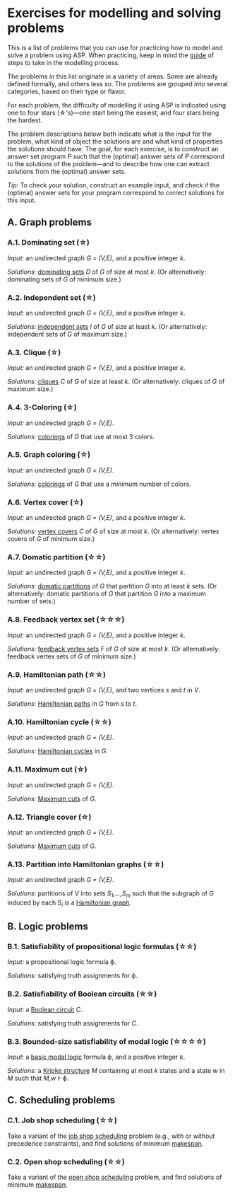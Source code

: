 # Exercises for modelling and solving problems

This is a list of problems that you can use for practicing how to model and solve a problem using ASP. When practicing, keep in mind the [guide](guide.md) of steps to take in the modelling process.

The problems in this list originate in a variety of areas. Some are already defined formally, and others less so. The problems are grouped into several categories, based on their type or flavor.

For each problem, the difficulty of modelling it using ASP is indicated using one to four stars (&star;'s)&mdash;one start being the easiest, and four stars being the hardest.

The problem descriptions below both indicate what is the input for the problem, what kind of object the solutions are and what kind of properties the solutions should have. The goal, for each exercise, is to construct an answer set program *P* such that the (optimal) answer sets of *P* correspond to the solutions of the problem&mdash;and to describe how one can extract solutions from the (optimal) answer sets.

*Tip:* To check your solution, construct an example input, and check if the (optimal) answer sets for your program correspond to correct solutions for this input.

## A. Graph problems

### A.1. Dominating set (&star;)

*Input:* an undirected graph *G = (V,E)*, and a positive integer *k*.

*Solutions:* [dominating sets](https://en.wikipedia.org/wiki/Dominating_set) *D* of *G* of size at most *k*. (Or alternatively: dominating sets of *G* of minimum size.)

### A.2. Independent set (&star;)

*Input:* an undirected graph *G = (V,E)*, and a positive integer *k*.

*Solutions:* [independent sets](https://en.wikipedia.org/wiki/Independent_set_%28graph_theory%29) *I* of *G* of size at least *k*. (Or alternatively: independent sets of *G* of maximum size.)

### A.3. Clique (&star;)

*Input:* an undirected graph *G = (V,E)*, and a positive integer *k*.

*Solutions:* [cliques](https://en.wikipedia.org/wiki/Clique_%28graph_theory%29) *C* of *G* of size at least *k*. (Or alternatively: cliques of *G* of maximum size.)

### A.4. 3-Coloring (&star;)

*Input:* an undirected graph *G = (V,E)*.

*Solutions:* [colorings](https://en.wikipedia.org/wiki/Graph_coloring) of *G* that use at most 3 colors.

### A.5. Graph coloring (&star;)

*Input:* an undirected graph *G = (V,E)*.

*Solutions:* [colorings](https://en.wikipedia.org/wiki/Graph_coloring) of *G* that use a minimum number of colors.

### A.6. Vertex cover (&star;)

*Input:* an undirected graph *G = (V,E)*, and a positive integer *k*.

*Solutions:* [vertex covers](https://en.wikipedia.org/wiki/Vertex_cover) *C* of *G* of size at most *k*. (Or alternatively: vertex covers of *G* of minimum size.)

### A.7. Domatic partition (&star;&star;)

*Input:* an undirected graph *G = (V,E)*, and a positive integer *k*.

*Solutions:* [domatic partitions](https://en.wikipedia.org/wiki/Domatic_number) of *G* that partition *G* into at least *k* sets. (Or alternatively: domatic partitions of *G* that partition *G* into a maximum number of sets.)

### A.8. Feedback vertex set (&star;&star;&star;)

*Input:* an undirected graph *G = (V,E)*, and a positive integer *k*.

*Solutions:* [feedback vertex sets](https://en.wikipedia.org/wiki/Feedback_vertex_set) *F* of *G* of size at most *k*. (Or alternatively: feedback vertex sets of *G* of minimum size.)

### A.9. Hamiltonian path (&star;&star;)

*Input:* an undirected graph *G = (V,E)*, and two vertices *s* and *t* in *V*.

*Solutions:* [Hamiltonian paths](https://en.wikipedia.org/wiki/Hamiltonian_path) in *G* from *s* to *t*.

### A.10. Hamiltonian cycle (&star;&star;)

*Input:* an undirected graph *G = (V,E)*.

*Solutions:* [Hamiltonian cycles](https://en.wiktionary.org/wiki/Hamiltonian_cycle) in *G*.

### A.11. Maximum cut (&star;)

*Input:* an undirected graph *G = (V,E)*.

*Solutions:* [Maximum cuts](https://en.wikipedia.org/wiki/Maximum_cut) of *G*.

### A.12. Triangle cover (&star;)

*Input:* an undirected graph *G = (V,E)*.

*Solutions:* [Maximum cuts](https://en.wikipedia.org/wiki/Maximum_cut) of *G*.

### A.13. Partition into Hamiltonian graphs (&star;&star;)

*Input:* an undirected graph *G = (V,E)*.

*Solutions:* partitions of *V* into sets *S<sub>1</sub>,...,S<sub>m</sub>* such that the subgraph of *G* induced by each *S<sub>i</sub>* is a [Hamiltonian graph](https://en.wikipedia.org/wiki/Hamiltonian_path#Definitions).

## B. Logic problems

### B.1. Satisfiability of propositional logic formulas (&star;&star;)

*Input:* a propositional logic formula &varphi;.

*Solutions:* satisfying truth assignments for &varphi;.

### B.2. Satisfiability of Boolean circuits (&star;&star;)

*Input:* a [Boolean circuit](https://en.wikipedia.org/wiki/Boolean_circuit) *C*.

*Solutions:* satisfying truth assignments for *C*.

### B.3. Bounded-size satisfiability of modal logic (&star;&star;&star;&star;)

*Input:* a [basic modal logic](https://en.wikipedia.org/wiki/Modal_logic) formula &varphi;,
and a positive integer *k*.

*Solutions:* a [Kripke structure](https://en.wikipedia.org/wiki/Modal_logic#Relational_semantics) *M* containing at most *k* states and a state *w* in *M* such that *M,w* &models; &varphi;.

## C. Scheduling problems

### C.1. Job shop scheduling (&star;&star;)

Take a variant of the [job shop scheduling](https://en.wikipedia.org/wiki/Job_shop_scheduling) problem (e.g., with or without precedence constraints), and find solutions of minimum [makespan](https://en.wikipedia.org/wiki/Makespan).

### C.2. Open shop scheduling (&star;&star;)

Take a variant of the [open shop scheduling](https://en.wikipedia.org/wiki/Open-shop_scheduling) problem, and find solutions of minimum [makespan](https://en.wikipedia.org/wiki/Makespan).

<!--
## Problems related to games
- chess position legal after k moves
- Slitherlink

## Social choice problems
- Kemeny voting *
- minimax approval voting **

## Problems related to formal languages
- bounded-size DFA consistent with pos. and neg. words
- bounded-size NFA consistent with pos. and neg. words
- DFA intersection (restricted to works of length k) nonempty
- NFA intersection (restricted to works of length k) nonempty
- bounded-size CFG consistent with pos. and neg. words

## Other problems
- X3C
- Set cover
-->
